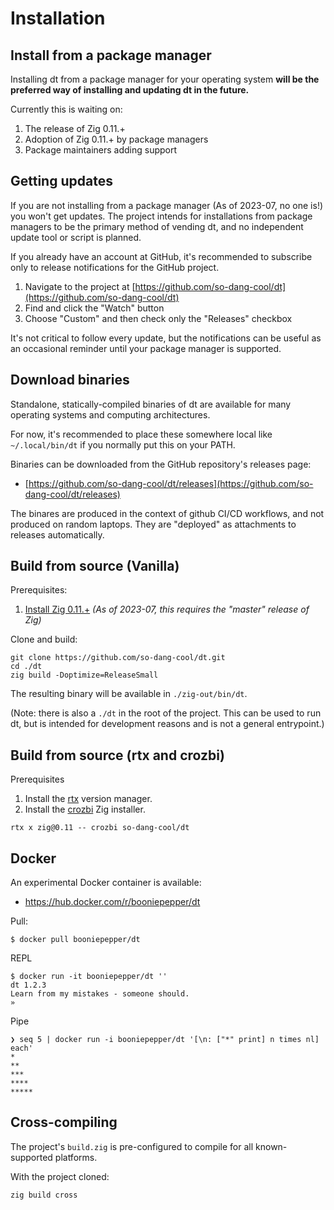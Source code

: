 # Installation


## Install from a package manager

Installing dt from a package manager for your operating system **will be the
preferred way of installing and updating dt in the future.**

Currently this is waiting on:

1. The release of Zig 0.11.+
2. Adoption of Zig 0.11.+ by package managers
3. Package maintainers adding support


## Getting updates

If you are not installing from a package manager (As of 2023-07, no one is!)
you won't get updates. The project intends for installations from package
managers to be the primary method of vending dt, and no independent update tool
or script is planned.

If you already have an account at GitHub, it's recommended to subscribe only to
release notifications for the GitHub project.

1. Navigate to the project at [https://github.com/so-dang-cool/dt](https://github.com/so-dang-cool/dt)
2. Find and click the "Watch" button
3. Choose "Custom" and then check only the "Releases" checkbox

It's not critical to follow every update, but the notifications can be useful
as an occasional reminder until your package manager is supported.


## Download binaries

Standalone, statically-compiled binaries of dt are available for many operating
systems and computing architectures.

For now, it's recommended to place these somewhere local like `~/.local/bin/dt`
if you normally put this on your PATH.

Binaries can be downloaded from the GitHub repository's releases page:

* [https://github.com/so-dang-cool/dt/releases](https://github.com/so-dang-cool/dt/releases)

The binares are produced in the context of github CI/CD workflows, and not
produced on random laptops. They are "deployed" as attachments to releases
automatically.


## Build from source (Vanilla)

Prerequisites:

1. [Install Zig 0.11.+](https://ziglang.org/download/)
   _(As of 2023-07, this requires the "master" release of Zig)_

Clone and build:

```
git clone https://github.com/so-dang-cool/dt.git
cd ./dt
zig build -Doptimize=ReleaseSmall
```

The resulting binary will be available in `./zig-out/bin/dt`.

(Note: there is also a `./dt` in the root of the project. This can be used
to run dt, but is intended for development reasons and is not a general
entrypoint.)


## Build from source (rtx and crozbi)

Prerequisites

1. Install the [rtx](https://github.com/jdxcodes/rtx) version manager.
2. Install the [crozbi](https://github.com/so-dang-cool/crozbi) Zig installer.

```
rtx x zig@0.11 -- crozbi so-dang-cool/dt
```

## Docker

An experimental Docker container is available:

* https://hub.docker.com/r/booniepepper/dt

Pull:

```
$ docker pull booniepepper/dt
```

REPL

```
$ docker run -it booniepepper/dt ''
dt 1.2.3
Learn from my mistakes - someone should.
» 
```

Pipe

```
❯ seq 5 | docker run -i booniepepper/dt '[\n: ["*" print] n times nl] each'
*
**
***
****
*****
```


## Cross-compiling

The project's `build.zig` is pre-configured to compile for all
known-supported platforms.

With the project cloned:

```
zig build cross
```

